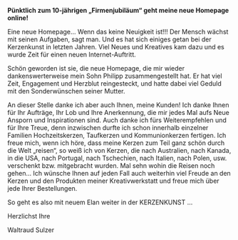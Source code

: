 <!-- 
.. link: 
.. description: 
.. tags: 
.. date: 2014/02/26 13:44:42
.. title: Neue Homepage zum 10-jährigen Firmenjubiläum
.. slug: neue-homepage
-->



**Pünktlich zum 10-jährigen „Firmenjubiläum“ geht meine neue Homepage online!**


Eine neue Homepage…  Wenn das keine Neuigkeit ist!!!  Der Mensch wächst mit seinen Aufgaben, sagt man. Und es hat sich einiges getan bei der Kerzenkunst in letzten Jahren. Viel Neues und Kreatives kam dazu und es wurde Zeit für einen neuen Internet-Auftritt. 

Schön geworden ist sie, die neue Homepage, die mir wieder dankenswerterweise mein Sohn Philipp zusammengestellt hat. Er hat viel Zeit, Engagement und Herzblut reingesteckt, und hatte dabei viel Geduld mit den Sonderwünschen seiner Mutter.


An dieser Stelle danke ich aber auch Ihnen, meine Kunden! Ich danke Ihnen für Ihr Aufträge,  Ihr Lob und Ihre Anerkennung, die mir jedes Mal aufs Neue Ansporn und Inspirationen sind. Auch danke ich fürs Weiterempfehlen und für Ihre Treue, denn  inzwischen durfte ich schon innerhalb einzelner Familien Hochzeitskerzen, Taufkerzen und Kommunionkerzen fertigen.
Ich freue mich, wenn ich höre, dass meine Kerzen zum Teil ganz schön durch die Welt „reisen“, so weiß ich von Kerzen, die nach Australien, nach Kanada, in die USA, nach Portugal, nach Tschechien, nach Italien, nach Polen, usw. verschenkt bzw.  mitgebracht wurden. Mal sehn wohin die Reisen noch gehen…
Ich wünsche Ihnen auf jeden Fall auch weiterhin viel Freude an den Kerzen und den Produkten meiner Kreativwerkstatt und freue mich über jede Ihrer Bestellungen.

So geht es also mit neuem Elan weiter in der KERZENKUNST … 

Herzlichst Ihre

Waltraud Sulzer
